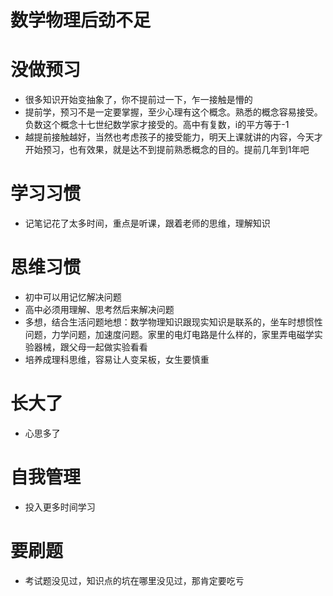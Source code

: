 # 数学物理后劲不足

# 没做预习

 - 很多知识开始变抽象了，你不提前过一下，乍一接触是懵的
 - 提前学，预习不是一定要掌握，至少心理有这个概念。熟悉的概念容易接受。负数这个概念十七世纪数学家才接受的。高中有复数，i的平方等于-1
 - 越提前接触越好，当然也考虑孩子的接受能力，明天上课就讲的内容，今天才开始预习，也有效果，就是达不到提前熟悉概念的目的。提前几年到1年吧

# 学习习惯

- 记笔记花了太多时间，重点是听课，跟着老师的思维，理解知识

# 思维习惯

- 初中可以用记忆解决问题
- 高中必须用理解、思考然后来解决问题
- 多想，结合生活问题地想：数学物理知识跟现实知识是联系的，坐车时想惯性问题，力学问题，加速度问题。家里的电灯电路是什么样的，家里弄电磁学实验器械，跟父母一起做实验看看
- 培养成理科思维，容易让人变呆板，女生要慎重

# 长大了

 - 心思多了

# 自我管理

 - 投入更多时间学习

# 要刷题

 - 考试题没见过，知识点的坑在哪里没见过，那肯定要吃亏